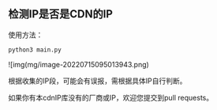 ## 检测IP是否是CDN的IP

使用方法：

```
python3 main.py
```

![img(mg/image-20220715095013943.png)

根据收集的IP段，可能会有误报，需根据具体IP自行判断。



如果你有本cdnIP库没有的厂商或IP，欢迎您提交到pull requests。
